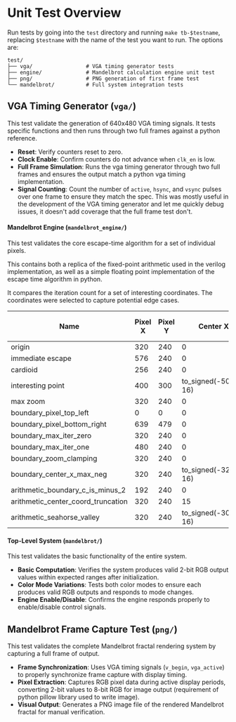 # Unit Test Overview

Run tests by going into the `test` directory and running `make tb-$testname`, replacing `$testname` with the name of the test you want to run. The options are:

```
test/
├── vga/                 # VGA timing generator tests
├── engine/              # Mandelbrot calculation engine unit test
├── png/                 # PNG generation of first frame test
└── mandelbrot/          # Full system integration tests
```

## VGA Timing Generator (`vga/`)
This test validate the generation of 640x480 VGA timing signals. It tests specific functions and then runs through two full frames against a python reference.

- **Reset**: Verify counters reset to zero.
- **Clock Enable**: Confirm counters do not advance when `clk_en` is low.
- **Full Frame Simulation**: Runs the vga timing generator through two full frames and ensures the output match a python vga timing implementation.
- **Signal Counting**: Count the number of `active`, `hsync`, and `vsync` pulses over one frame to ensure they match the spec. This was mostly useful in the development of the VGA timing generator and let me quickly debug issues, it doesn't add coverage that the full frame test don't.

#### Mandelbrot Engine (`mandelbrot_engine/`)
This test validates the core escape-time algorithm for a set of individual pixels.

This contains both a replica of the fixed-point arithmetic used in the verilog implementation, as well as a simple floating point implementation of the escape time algorithm in python.

It compares the iteration count for a set of interesting coordinates. The coordinates were selected to capture potential edge cases.

| Name | Pixel X | Pixel Y | Center X | Center Y | Zoom Level | Max Iter Limit |
|------|---------|---------|----------|----------|------------|----------------|
| origin | 320 | 240 | 0 | 0 | 0 | 63 |
| immediate escape | 576 | 240 | 0 | 0 | 1 | 63 |
| cardioid | 256 | 240 | 0 | 0 | 2 | 63 |
| interesting point | 400 | 300 | to_signed(-5000, 16) | 2000 | 4 | 50 |
| max zoom | 320 | 240 | 0 | 0 | 15 | 63 |
| boundary_pixel_top_left | 0 | 0 | 0 | 0 | 0 | 63 |
| boundary_pixel_bottom_right | 639 | 479 | 0 | 0 | 0 | 63 |
| boundary_max_iter_zero | 320 | 240 | 0 | 0 | 0 | 0 |
| boundary_max_iter_one | 480 | 240 | 0 | 0 | 2 | 1 |
| boundary_zoom_clamping | 320 | 240 | 0 | 0 | 16 | 63 |
| boundary_center_x_max_neg | 320 | 240 | to_signed(-32768, 16) | 0 | 4 | 63 |
| arithmetic_boundary_c_is_minus_2 | 192 | 240 | 0 | 0 | 2 | 63 |
| arithmetic_center_coord_truncation | 320 | 240 | 15 | 0 | 0 | 63 |
| arithmetic_seahorse_valley | 320 | 240 | to_signed(-30720, 16) | to_signed(4096, 16) | 8 | 63 |

#### Top-Level System (`mandelbrot/`)
This test validates the basic functionality of the entire system.

- **Basic Computation**: Verifies the system produces valid 2-bit RGB output values within expected ranges after initialization.
- **Color Mode Variations**: Tests both color modes to ensure each produces valid RGB outputs and responds to mode changes.
- **Engine Enable/Disable**: Confirms the engine responds properly to enable/disable control signals.

## Mandelbrot Frame Capture Test (`png/`)
This test validates the complete Mandelbrot fractal rendering system by capturing a full frame of output.

- **Frame Synchronization**: Uses VGA timing signals (`v_begin`, `vga_active`) to properly synchronize frame capture with display timing.
- **Pixel Extraction**: Captures RGB pixel data during active display periods, converting 2-bit values to 8-bit RGB for image output (requirement of python pillow library used to write image).
- **Visual Output**: Generates a PNG image file of the rendered Mandelbrot fractal for manual verification.

